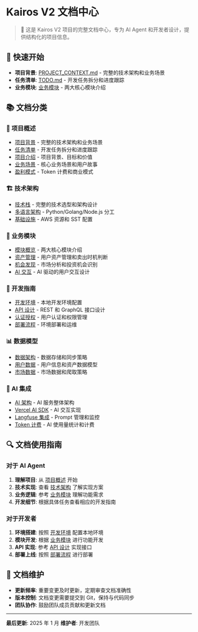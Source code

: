 # Kairos V2 文档中心

> 📖 这是 Kairos V2 项目的完整文档中心，专为 AI Agent 和开发者设计，提供结构化的项目信息。

## 🚀 快速开始

- **项目背景**: [PROJECT_CONTEXT.md](./PROJECT_CONTEXT.md) - 完整的技术架构和业务场景
- **任务清单**: [TODO.md](./TODO.md) - 开发任务拆分和进度跟踪
- **业务模块**: [业务模块](./business/modules-overview.md) - 两大核心模块介绍

## 📚 文档分类

### 🎯 项目概述

- [项目背景](./PROJECT_CONTEXT.md) - 完整的技术架构和业务场景
- [任务清单](./TODO.md) - 开发任务拆分和进度跟踪
- [项目介绍](./overview/project-introduction.md) - 项目背景、目标和价值
- [业务场景](./overview/business-scenarios.md) - 核心业务场景和用户故事
- [盈利模式](./overview/business-model.md) - Token 计费和商业模式

### 🏗️ 技术架构

- [技术栈](./architecture/technical-stack.md) - 完整的技术选型和架构设计
- [多语言架构](./architecture/multi-language.md) - Python/Golang/Node.js 分工
- [基础设施](./architecture/infrastructure.md) - AWS 资源和 SST 配置

### 💼 业务模块

- [模块概览](./business/modules-overview.md) - 两大核心模块介绍
- [资产管理](./business/asset-management.md) - 用户资产管理和卖出时机判断
- [机会发现](./business/opportunity-discovery.md) - 市场分析和投资机会识别
- [AI 交互](./business/ai-interaction.md) - AI 驱动的用户交互设计

### 🔧 开发指南

- [开发环境](./development/environment-setup.md) - 本地开发环境配置
- [API 设计](./development/api-design.md) - REST 和 GraphQL 接口设计
- [认证授权](./development/authentication.md) - 用户认证和权限管理
- [部署流程](./development/deployment.md) - 环境部署和运维

### 📊 数据模型

- [数据架构](./data/data-architecture.md) - 数据存储和同步策略
- [用户数据](./data/user-data.md) - 用户信息和资产数据模型
- [市场数据](./data/market-data.md) - 市场数据和爬取策略

### 🤖 AI 集成

- [AI 架构](./ai/ai-architecture.md) - AI 服务整体架构
- [Vercel AI SDK](./ai/vercel-ai-sdk.md) - AI 交互实现
- [Langfuse 集成](./ai/langfuse-integration.md) - Prompt 管理和监控
- [Token 计费](./ai/token-billing.md) - AI 使用量统计和计费

## 🔍 文档使用指南

### 对于 AI Agent

1. **理解项目**: 从 [项目概述](./overview/project-introduction.md) 开始
2. **技术实现**: 查看 [技术架构](./architecture/technical-stack.md) 了解实现方案
3. **业务逻辑**: 参考 [业务模块](./business/modules-overview.md) 理解功能需求
4. **开发细节**: 根据具体任务查看相应的开发指南

### 对于开发者

1. **环境搭建**: 按照 [开发环境](./development/environment-setup.md) 配置本地环境
2. **模块开发**: 根据 [业务模块](./business/modules-overview.md) 进行功能开发
3. **API 实现**: 参考 [API 设计](./development/api-design.md) 实现接口
4. **部署上线**: 按照 [部署流程](./development/deployment.md) 进行部署

## 📝 文档维护

- **更新频率**: 重要变更及时更新，定期审查文档准确性
- **版本控制**: 文档变更需要提交到 Git，保持与代码同步
- **团队协作**: 鼓励团队成员贡献和更新文档

---

**最后更新**: 2025 年 1 月
**维护者**: 开发团队
